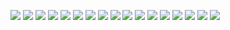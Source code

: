 ![](presentation/Hackaton%20prezentacja.jpg)
![](presentation/Hackaton%20prezentacja%20(1).jpg)
![](presentation/Hackaton%20prezentacja%20(2).jpg)
![](presentation/Hackaton%20prezentacja%20(3).jpg)
![](presentation/Hackaton%20prezentacja%20(4).jpg)
![](presentation/Hackaton%20prezentacja%20(5).jpg)
![](presentation/Hackaton%20prezentacja%20(6).jpg)
![](presentation/Hackaton%20prezentacja%20(7).jpg)
![](presentation/Hackaton%20prezentacja%20(8).jpg)
![](presentation/Hackaton%20prezentacja%20(9).jpg)
![](presentation/Hackaton%20prezentacja%20(10).jpg)
![](presentation/Hackaton%20prezentacja%20(11).jpg)
![](presentation/Hackaton%20prezentacja%20(12).jpg)
![](presentation/Hackaton%20prezentacja%20(13).jpg)
![](presentation/Hackaton%20prezentacja%20(14).jpg)
![](presentation/Hackaton%20prezentacja%20(15).jpg)
![](presentation/Hackaton%20prezentacja%20(16).jpg)